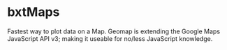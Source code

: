 bxtMaps
=======
Fastest way to plot data on a Map. Geomap is extending the Google Maps JavaScript API v3; making it useable for no/less JavaScript knowledge.
